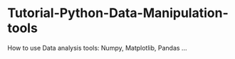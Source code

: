 # Tutorial-Python-Data-Manipulation-tools
How to use Data analysis tools: Numpy, Matplotlib, Pandas ...
